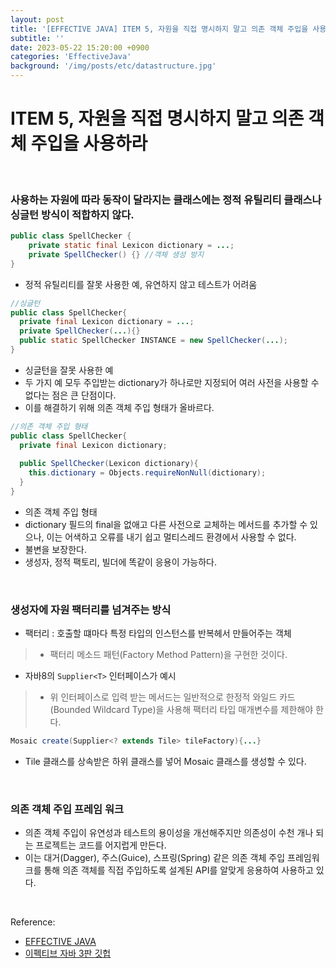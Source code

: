 ```yaml
---
layout: post
title: '[EFFECTIVE JAVA] ITEM 5, 자원을 직접 명시하지 말고 의존 객체 주입을 사용하라'
subtitle: ''
date: 2023-05-22 15:20:00 +0900
categories: 'EffectiveJava'
background: '/img/posts/etc/datastructure.jpg'
---
```


# ITEM 5, 자원을 직접 명시하지 말고 의존 객체 주입을 사용하라

<br>

### 사용하는 자원에 따라 동작이 달라지는 클래스에는 정적 유틸리티 클래스나 싱글턴 방식이 적합하지 않다. 

```java
public class SpellChecker {
    private static final Lexicon dictionary = ...;
    private SpellChecker() {} //객체 생성 방지
}
```

- 정적 유틸리티를 잘못 사용한 예, 유연하지 않고 테스트가 어려움

```java
//싱글턴
public class SpellChecker{
  private final Lexicon dictionary = ...;
  private SpellChecker(...){}
  public static SpellChecker INSTANCE = new SpellChecker(...);
}
```

- 싱글턴을 잘못 사용한 예
- 두 가지 예 모두 주입받는 dictionary가 하나로만 지정되어 여러 사전을 사용할 수 없다는 점은 큰 단점이다.
- 이를 해결하기 위해 의존 객체 주입 형태가 올바르다. 


```java
//의존 객체 주입 형태
public class SpellChecker{
  private final Lexicon dictionary;
  
  public SpellChecker(Lexicon dictionary){
    this.dictionary = Objects.requireNonNull(dictionary);
  }
}
```

- 의존 객체 주입 형태
- dictionary 필드의 final을 없애고 다른 사전으로 교체하는 메서드를 추가할 수 있으나, 이는 어색하고 오류를 내기 쉽고 멀티스레드 환경에서 사용할 수 없다. 
- 불변을 보장한다.
- 생성자, 정적 팩토리, 빌더에 똑같이 응용이 가능하다. 

<br>

### 생성자에 자원 팩터리를 넘겨주는 방식
- 팩터리 : 호출할 떄마다 특정 타입의 인스턴스를 반복헤서 만들어주는 객체
> - 팩터리 메소드 패턴(Factory Method Pattern)을 구현한 것이다.
- 자바8의 `Supplier<T>` 인터페이스가 예시
> - 위 인터페이스로 입력 받는 메서드는 일반적으로 한정적 와일드 카드(Bounded Wildcard Type)을 사용해 팩터리 타입 매개변수를 제한해야 한다.

```java
Mosaic create(Supplier<? extends Tile> tileFactory){...}
```

- Tile 클래스를 상속받은 하위 클래스를 넣어 Mosaic 클래스를 생성할 수 있다.

<br>

### 의존 객체 주입 프레임 워크
- 의존 객체 주입이 유연성과 테스트의 용이성을 개선해주지만 의존성이 수천 개나 되는 프로젝트는 코드를 어지럽게 만든다.
- 이는 대거(Dagger), 주스(Guice), 스프링(Spring) 같은 의존 객체 주입 프레임워크를 통해 의존 객체를 직접 주입하도록 설계된 API를 알맞게 응용하여 사용하고 있다.

<br>

Reference:

- [EFFECTIVE JAVA](https://front.wemakeprice.com/product/121854081?search_keyword=%25EC%259D%25B4%25ED%258E%2599%25ED%258B%25B0%25EB%25B8%258C%2520%25EC%259E%2590%25EB%25B0%2594&_service=5&_no=1)
- [이펙티브 자바 3판 깃헙](https://github.com/WegraLee/effective-java-3e-source-code)